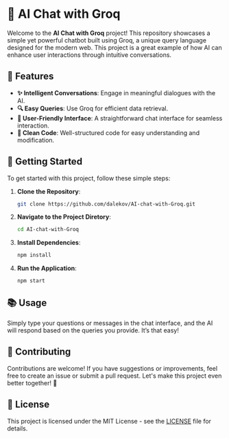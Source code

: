 # 🤖 AI Chat with Groq

Welcome to the **AI Chat with Groq** project! This repository showcases a simple yet powerful chatbot built using Groq, a unique query language designed for the modern web. This project is a great example of how AI can enhance user interactions through intuitive conversations.

## 🌟 Features

- **✨ Intelligent Conversations**: Engage in meaningful dialogues with the AI.
- **🔍 Easy Queries**: Use Groq for efficient data retrieval.
- **💬 User-Friendly Interface**: A straightforward chat interface for seamless interaction.
- **📜 Clean Code**: Well-structured code for easy understanding and modification.

## 🚀 Getting Started

To get started with this project, follow these simple steps:

1. **Clone the Repository**:
   ```bash
   git clone https://github.com/dalekov/AI-chat-with-Groq.git
2. **Navigate to the Project Diretory**:
   ```bash
   cd AI-chat-with-Groq
3. **Install Dependencies**:
   ```bash
   npm install
4. **Run the Application**:
   ```bash
   npm start
## 📚 Usage

Simply type your questions or messages in the chat interface, and the AI will respond based on the queries you provide. It’s that easy!

## 🤝 Contributing

Contributions are welcome! If you have suggestions or improvements, feel free to create an issue or submit a pull request. Let's make this project even better together! 🌈


## 📝 License

This project is licensed under the MIT License - see the [LICENSE](LICENSE) file for details.

  
